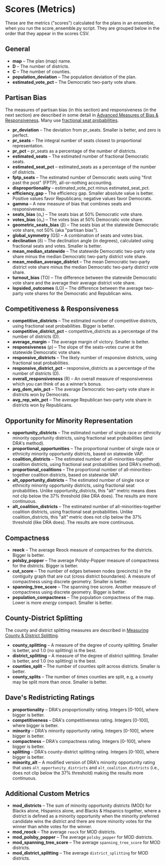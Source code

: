 # Scores (Metrics)

These are the metrics ("scores") calculated for the plans in an ensemble, when you run the score_ensemble.py script. 
They are grouped below in the order that they appear in the scores CSV.

## General

*   **map** &ndash; The plan (map) name.
*   **D** &ndash; The number of districts.
*   **C** &ndash; The number of counties.
*   **population_deviation** &ndash; The population deviation of the plan.
*   **estimated_vote_pct** &ndash; The Democratic two-party vote share.

## Partisan Bias

The measures of partisan bias (in this section) and responsiveness (in the next section) are described in some detail in
[Advanced Measures of Bias &amp; Responsiveness](https://medium.com/dra-2020/advanced-measures-of-bias-responsiveness-c1bf182d29a9).
Many use [fractional seat probabilities](https://lipid.phys.cmu.edu/nagle/Technical/FractionalSeats2.pdf).

*   **pr_deviation** &ndash; The deviation from pr_seats. Smaller is better, and zero is perfect.
*   **pr_seats** &ndash; The integral number of seats closest to proportional representation.
*   **pr_pct** &ndash; pr_seats as a percentage of the number of districts.
*   **estimated_seats** &ndash; The estimated number of fractional Democratic seats.
*   **estimated_seat_pct** &ndash; estimated_seats as a percentage of the number of districts.
*   **fptp_seats** &ndash; The estimated number of Democratic seats using "first past the post" (FPTP), all-or-nothing accounting.
*   **disproportionality** &ndash; estimated_vote_pct minus estimated_seat_pct.
*   **efficiency_gap** &ndash; The efficiency gap. Smaller absolute value is better. Positive values favor Republicans; negative values favor Democrats.
*   **gamma** &ndash; A new measure of bias that combines seats and responsiveness.
*   **seats_bias** (αₛ) &ndash; The seats bias at 50% Democratic vote share.
*   **votes_bias** (αᵥ) &ndash; The votes bias at 50% Democratic vote share.
*   **geometric_seats_bias** (β) &ndash; The seats bias at the statewide Democratic vote share, not 50% (aka "partisan bias").
*   **global_symmetry** (GS) &ndash; A combination of seats and votes bias.
*   **declination** (δ) &ndash; The declination angle (in degrees), calculated using fractional seats and votes. Smaller is better.
*   **mean_median_statewide** &ndash; The statewide Democratic two-party vote share minus the median Democratic two-party district vote share.
*   **mean_median_average_district** &ndash; The mean Democratic two-party district vote share minus the median Democratic two-party district vote share.
*   **turnout_bias** (TO) &ndash; The difference between the statewide Democratic vote share and the average their average district vote share.
*   **lopsided_outcomes** (LO) &ndash; The difference between the average two-party vote shares for the Democratic and Republican wins.

## Competitiveness & Responsiveness

*   **competitive_districts** &ndash; The estimated number of competitive districts, using fractional seat probabilities. Bigger is better.
*   **competitive_district_pct** &ndash; competitive_districts as a percentage of the number of districts (D).
*   **average_margin** &ndash; The average margin of victory. Smaller is better.
*   **responsiveness** (ρ) &ndash; The slope of the seats-votes curve at the statewide Democratic vote share.
*   **responsive_districts** &ndash; The likely number of responsive districts, using fractional seat probabilities.
*   **responsive_district_pct** &ndash; responsive_districts as a percentage of the number of districts (D).
*   **overall_responsiveness** (R) &ndash; An overall measure of responsiveness which you can think of as a winner’s bonus.
*   **avg_dem_win_pct** &ndash; The average Democratic two-party vote share in districts won by Democrats.
*   **avg_rep_win_pct** &ndash; The average Republican two-party vote share in districts won by Republicans.

## Opportunity for Minority Representation

*   **opportunity_districts** &ndash; The estimated number of single race or ethnicity minority opportunity districts, using fractional seat probabilities (and DRA's method).
*   **proportional_opportunities** &ndash; The proportional number of single race or ethnicity minority opportunity districts, based on statewide VAP.
*   **coalition_districts** &ndash; The estimated number of all-minorities-together coalition districts, using fractional seat probabilities (and DRA's method).
*   **proportional_coalitions** &ndash; The proportional number of all-minorities-together coalition districts, based on statewide VAP.
*   **alt_opportunity_districts** &ndash; The estimated number of single race or ethnicity minority opportunity districts, using fractional seat probabilities. Unlike opportunity_districts, this "alt" metric means does not clip below the 37% threshold (like DRA does). The results are more continuous.
*   **alt_coalition_districts** &ndash; The estimated number of all-minorities-together coalition districts, using fractional seat probabilities. Unlike coalition_districts, this "alt" metric does not clip below the 37% threshold (like DRA does). The results are more continuous.

## Compactness

*   **reock** &ndash; The average Reock measure of compactnes for the districts. Bigger is better.
*   **polsby_popper** &ndash; The average Polsby-Popper measure of compactness for the districts. Bigger is better.
*   **cut_score** &ndash; The number of edges between nodes (precincts) in the contiguity graph that are cut (cross district boundaries). A measure of compactness using discrete geometry. Smaller is better.
*   **spanning_tree_score** &ndash; The spanning tree scrore. Another measure of compactness using discrete geometry. Bigger is better.
*   **population_compactness** &ndash; The population compactness of the map. Lower is more *energy* compact. Smaller is better.

## County-District Splitting

The county and district splitting measures are described in
[Measuring County &amp; District Splitting](https://medium.com/dra-2020/measuring-county-district-splitting-48a075bcce39).

*   **county_splitting** &ndash; A measure of the degree of county splitting. Smaller is better, and 1.0 (no splitting) is the best.
*   **district_splitting** &ndash; A measure of the degree of district splitting. Smaller is better, and 1.0 (no splitting) is the best.
*   **counties_split** &ndash; The number of counties split across districts. Smaller is better.
*   **county_splits** &ndash; The number of *times* counties are split, e.g, a county may be split more than once. Smaller is better.

## Dave's Redistricting Ratings

*   **proportionality** &ndash; DRA's propoprtionality rating. Integers [0-100], where bigger is better.
*   **competitiveness** &ndash; DRA's competitiveness rating. Integers [0-100], where bigger is better.
*   **minority** &ndash; DRA's minority opportunity rating. Integers [0-100], where bigger is better.
*   **compactness** &ndash; DRA's compactness rating. Integers [0-100], where bigger is better.
*   **splitting** &ndash; DRA's county-district splitting rating. Integers [0-100], where bigger is better.
*   **minority_alt** &ndash; A modified version of DRA's minority opportunity rating that uses `alt_opportunity_districts` and `alt_coalition_districts` (i.e., does not clip below the 37% threshold) making the results more continuous.

## Additional Custom Metrics 

*   **mod_districts** &ndash; The sum of minority opportunity districts (MOD) for Blacks alone, Hispanics alone, and Blacks & Hispanics together, where a district is defined as a minority opportunity when the minority preferred candidate wins the district and there are more minority votes for the winner than white votes for the winner.
*   **mod_reock** &ndash; The average `reock` for MOD districts.
*   **mod_polsby_popper** &ndash; The average `polsby_popper` for MOD districts.
*   **mod_spanning_tree_score** &ndash; The average `spanning_tree_score` for MOD districts.
*   **mod_district_splitting** &ndash; The average `district_splitting` for MOD districts.